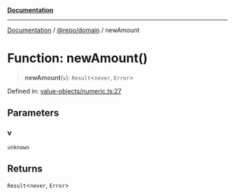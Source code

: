 [**Documentation**](../../../README.md)

***

[Documentation](../../../README.md) / [@repo/domain](../README.md) / newAmount

# Function: newAmount()

> **newAmount**(`v`): `Result`\<`never`, `Error`\>

Defined in: [value-objects/numeric.ts:27](https://github.com/o3osatoshi/experiment/blob/5bd7d1b2e07e346ab8abb44ddf7730e7fe84cf4f/packages/domain/src/value-objects/numeric.ts#L27)

## Parameters

### v

`unknown`

## Returns

`Result`\<`never`, `Error`\>

